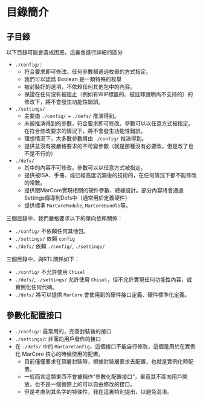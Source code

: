 # 目錄簡介

## 子目錄

以下目錄可能會造成困惑，這裏會進行詳細的區分

* `./config/`:
  * 符合要求即可修改。任何參數都通過枚舉的方式指定。
  * 我們可以認爲 Boolean 是一類特殊的枚舉
  * 被封裝好的選項，不依賴任何其他包中的內容。
  * 保證在任何沒有被阻止（例如有WIP標籤的、被註釋說明尚不支持的）的修改下，將不會發生功能性錯誤。
* `./settings/`
  * 主要由 `./config/` + `./defs/` 推演得到。
  * 未被推演得到的參數，符合要求即可修改。參數可以以任意方式被指定。在符合修改要求的情況下，將不會發生功能性錯誤。
  * 理想情況下，大多數參數將由 `./config/` 推演得到。
  * 提供並沒有被嚴格要求的不可變參數（就是那種沒有必要改，但是改了也不是不行的）
* `./defs/`
  * 其中的內容不可修改。參數可以以任意方式被指定。
  * 提供被ISA、手冊、或已經高度沉澱後的技術的，在任何情況下都不能修改的常數。
  * 提供跟MarCore實現相關的硬件參數、總線設計。部分內容將會通過Settings傳導到Defs中（通常用於定義硬件）
  * 提供標準 `MarCoreModule`, `MarCoreBundle`等。

三個目錄中，我們嚴格要求以下的單向依賴關係：

* `./config/` 不依賴任何其他包。
* `./settings/` 依賴 `config`
* `./defs/` 依賴 `./config/`, `./settings/`

三個目錄中，與RTL關係如下：

* `./config/` 不允許使用 `Chisel`
* `./defs/`, `./settings/` 允許使用 `Chisel`，但不允許實現任何功能性內容，或實例化任何代碼。
* `./defs/` 將可以提供 `MarCore` 會使用到的硬件接口定義、硬件標準化定義。

## 參數化配置接口

* `./config/`: 最常用的，完善封裝後的接口
* `./settings/`: 非面向用戶發佈的接口
* 在 `./defs/` 中的 `MarCoreConfig`，這個接口不能自行修改，這個是用於在實例化 MarCore 核心的時候使用的配置。
  * 目前僅僅要求在頂層封裝時，根據封裝層要求去配置，也就是實例化時配置。
  * 一般而言這類東西不會被稱作“參數化配置接口”，畢竟其不面向用戶開放，也不是一個實際上的可以自由修改的接口。
  * 但是考慮到其名字的特殊性，我在這裏特別提出，以避免混淆。
